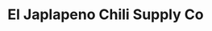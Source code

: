 ---
title: "El Japlapeno Chili Supply Co"
url: /houston/el-japlapeno-chili-supply-co/
shop: spices
---